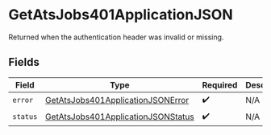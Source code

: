 # GetAtsJobs401ApplicationJSON

Returned when the authentication header was invalid or missing.


## Fields

| Field                                                                                               | Type                                                                                                | Required                                                                                            | Description                                                                                         |
| --------------------------------------------------------------------------------------------------- | --------------------------------------------------------------------------------------------------- | --------------------------------------------------------------------------------------------------- | --------------------------------------------------------------------------------------------------- |
| `error`                                                                                             | [GetAtsJobs401ApplicationJSONError](../../models/operations/getatsjobs401applicationjsonerror.md)   | :heavy_check_mark:                                                                                  | N/A                                                                                                 |
| `status`                                                                                            | [GetAtsJobs401ApplicationJSONStatus](../../models/operations/getatsjobs401applicationjsonstatus.md) | :heavy_check_mark:                                                                                  | N/A                                                                                                 |